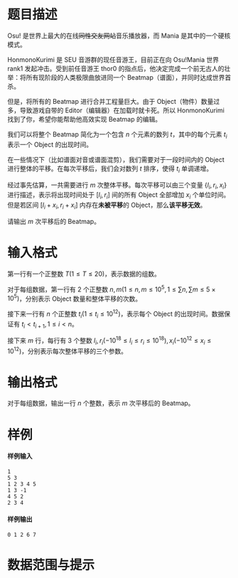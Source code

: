 
# 题目描述

Osu! 是世界上最大的在线~~同性交友网站~~音乐播放器，而 Mania 是其中的一个硬核模式。

HonmonoKurimi 是 SEU 音游群的现任音游王，目前正在向 Osu!Mania 世界 rank1 发起冲击。受到前任音游王 thor0 的指点后，他决定完成一个前无古人的壮举：将所有现阶段的人类极限曲放进同一个 Beatmap（谱面），并同时达成世界首杀。

但是，将所有的 Beatmap 进行合并工程量巨大。由于 Object（物件）数量过多，导致游戏自带的 Editor（编辑器）在加载时就卡死。所以 HonmonoKurimi 找到了你，希望你能帮助他高效实现 Beatmap 的编辑。

我们可以将整个 Beatmap 简化为一个包含 $n$ 个元素的数列 $t$，其中的每个元素 $t_i$ 表示一个 Object 的出现时间。

在一些情况下（比如谱面对音或谱面混剪），我们需要对于一段时间内的 Object 进行整体的平移。在每次平移后，我们会对数列 $t$ 排序，使得 $t_i$ 单调递增。

经过事先估算，一共需要进行 $m$ 次整体平移。每次平移可以由三个变量 $\{l_i,r_i,x_i\}$ 进行描述，表示将出现时间处于 $[l_i,r_i]$ 间的所有 Object 全部增加 $x_i$ 个单位时间。但是若区间 $[l_i+x_i,r_i+x_i]$ 内存在**未被平移**的 Object，那么**该平移无效**。

请输出 $m$ 次平移后的 Beatmap。

# 输入格式

第一行有一个正整数 $T(1\leq T\leq 20)$，表示数据的组数。

对于每组数据，第一行有 $2$ 个正整数 $n,m(1\leq n,m\leq 10^5,1\leq \sum n,\sum m\leq 5\times 10^5)$，分别表示 Object 数量和整体平移的次数。

接下来一行有 $n$ 个正整数 $t_i(1\leq t_i\leq 10^{12})$，表示每个 Object 的出现时间。数据保证有 $t_i<t_{i+1},1\leq i<n$。

接下来 $m$ 行，每行有 $3$ 个整数 $l_i,r_i(-10^{18}\leq l_i\leq r_i\leq 10^{18}),x_i(-10^{12}\leq x_i\leq 10^{12})$，分别表示每次整体平移的三个参数。

# 输出格式

对于每组数据，输出一行 $n$ 个整数，表示 $m$ 次平移后的 Beatmap。

# 样例

#### 样例输入

```plain
1
5 3
1 2 3 4 5
1 3 -1
4 5 2
2 3 4
```

#### 样例输出

```plain
0 1 2 6 7
```

# 数据范围与提示



